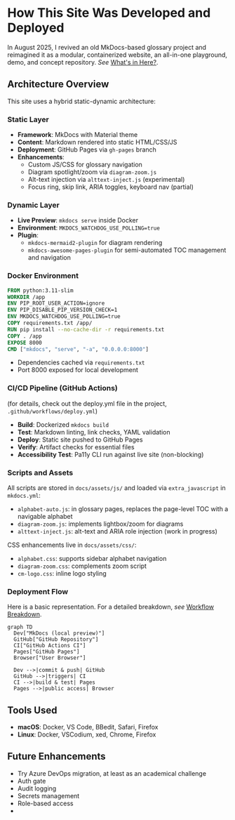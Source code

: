 # How This Site Was Developed and Deployed

In August 2025, I revived an old MkDocs-based glossary project and reimagined it as a modular, containerized website, an all-in-one playground, demo, and concept repository. *See* [What's in Here?](whatsinhere.md). 

## Architecture Overview

This site uses a hybrid static-dynamic architecture:

### Static Layer

- **Framework**: MkDocs with Material theme
- **Content**: Markdown rendered into static HTML/CSS/JS
- **Deployment**: GitHub Pages via `gh-pages` branch
- **Enhancements**:
  - Custom JS/CSS for glossary navigation
  - Diagram spotlight/zoom via `diagram-zoom.js`
  - Alt-text injection via `alttext-inject.js` (experimental)
  - Focus ring, skip link, ARIA toggles, keyboard nav (partial)

### Dynamic Layer

- **Live Preview**: `mkdocs serve` inside Docker
- **Environment**: `MKDOCS_WATCHDOG_USE_POLLING=true`
- **Plugin**: 
  - `mkdocs-mermaid2-plugin` for diagram rendering  
  - `mkdocs-awesome-pages-plugin` for semi-automated TOC management and navigation

### Docker Environment

```dockerfile
FROM python:3.11-slim
WORKDIR /app
ENV PIP_ROOT_USER_ACTION=ignore
ENV PIP_DISABLE_PIP_VERSION_CHECK=1
ENV MKDOCS_WATCHDOG_USE_POLLING=true
COPY requirements.txt /app/
RUN pip install --no-cache-dir -r requirements.txt
COPY . /app
EXPOSE 8000
CMD ["mkdocs", "serve", "-a", "0.0.0.0:8000"]
```

* Dependencies cached via `requirements.txt`
* Port 8000 exposed for local development

### CI/CD Pipeline (GitHub Actions)

(for details, check out the deploy.yml file in the project, `.github/workflows/deploy.yml`)

* **Build**: Dockerized `mkdocs build`
* **Test**: Markdown linting, link checks, YAML validation
* **Deploy**: Static site pushed to GitHub Pages
* **Verify**: Artifact checks for essential files
* **Accessibility Test**: Pa11y CLI run against live site (non-blocking)

### Scripts and Assets

All scripts are stored in `docs/assets/js/` and loaded via `extra_javascript` in `mkdocs.yml`:

* `alphabet-auto.js`: in glossary pages, replaces the page-level TOC with a navigable alphabet 
* `diagram-zoom.js`: implements lightbox/zoom for diagrams
* `alttext-inject.js`: alt-text and ARIA role injection (work in progress)

CSS enhancements live in `docs/assets/css/`:

* `alphabet.css`: supports sidebar alphabet navigation
* `diagram-zoom.css`: complements zoom script
* `cm-logo.css`: inline logo styling

### Deployment Flow

Here is a basic representation. For a detailed breakdown, *see* [Workflow Breakdown](about-sitedev-breakdown.md).

```mermaid
graph TD
  Dev["MkDocs (local preview)"]
  GitHub["GitHub Repository"]
  CI["GitHub Actions CI"]
  Pages["GitHub Pages"]
  Browser["User Browser"]

  Dev -->|commit & push| GitHub
  GitHub -->|triggers| CI
  CI -->|build & test| Pages
  Pages -->|public access| Browser
```

## Tools Used

* **macOS**: Docker, VS Code, BBedit, Safari, Firefox
* **Linux**: Docker, VSCodium, xed, Chrome, Firefox

## Future Enhancements

- Try Azure DevOps migration, at least as an academical challenge
- Auth gate
- Audit logging
- Secrets management
- Role-based access
- 

